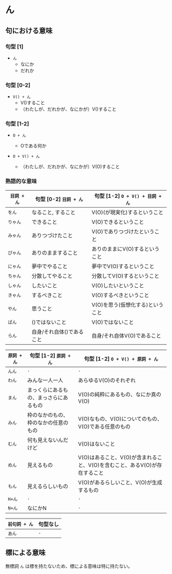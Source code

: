 # ん

## 句における意味

### 句型 [1]
- `ん`
  - なにか
  - だれか


### 句型 [0-2]
- `V() + ん`
  - V()すること
  - （わたしが、だれかが、なにかが）V()すること


### 句型 [1-2]

- `O + ん`

  - Oである何か


- `O + V() + ん`

  - （わたしが、だれかが、なにかが）V(O)すること


### 熟語的な意味

`目詞 + ん`|句型 [0-2] `目詞 + ん`|句型 [1-2] `O + V() + 目詞 + ん`
--|---|---
`をん`|なること, すること|V(O)(が現実化)するということ
`りゃん`|できること|V(O)できるということ
`みゃん`|ありつづけたこと|V(O)でありつづけたということ
`ぴゃん`|ありのまますること|ありのままにV(O)するということ
`にゃん`|夢中でやること|夢中でV(O)するということ
`ちゃん`|分散してやること|分散してV(O)するということ
`しゃん`|したいこと|V(O)したいということ
`きゃん`|するべきこと|V(O)するべきということ
`やん`|思うこと|V(O)を思う(仮想化する)ということ
`ぱん`|()ではないこと|V(O)ではないこと
`らん`|自身/それ自体()であること|自身/それ自体V(O)であること


`原詞 + ん`|句型 [1-2] `原詞 + ん`|句型 [1-2] `O + V() + 原詞 + ん`
--|---|--
`んん`|`-`|`-`
`わん`|みんな一人一人|あらゆるV(O)のそれぞれ
`まん`|まっくらにあるもの、まっさらにあるもの|V(O)の純粋にあるもの、なにか真のV(O)
`みん`|枠のなかのもの、枠のなかの任意のもの|V(O)なもの、V(O)についてのもの、V(O)である任意のもの
`むん`|何も見えないんだけど|V(O)はないこと
`めん`|見えるもの|V(O)はあること、V(O)が含まれること、V(O)を含むこと、あるV(O)が存在すること
`もん`|見えるらしいもの|V(O)があるらしいこと、V(O)が生成するもの
`H+ん`|`-`|`-`
`N+ん`|なにかN|`-`

`前句詞 + ん`|句型なし
--|--
`あん`|`-`|

## 標による意味

無標詞 `ん` は標を持たないため、標による意味は特に持たない。
